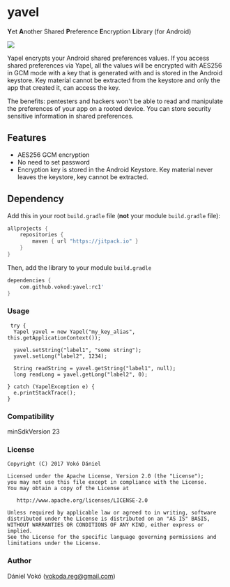 # yavel
**Y**et **A**nother Shared **P**reference **E**ncryption **L**ibrary (for Android)

[![](https://jitpack.io/v/vokod/yavel.svg)](https://jitpack.io/#vokod/yavel)

Yapel encrypts your Android shared preferences values.
If you access shared preferences via Yapel, all the values will be encrypted with AES256 in GCM mode with a key that is generated with and is stored in the Android keystore. Key material cannot be extracted from the keystore and only the app that created it, can access the key.

The benefits: pentesters and hackers won't be able to read and manipulate the preferences of your app on a rooted device. You can store security sensitive information in shared preferences.

## Features
- AES256 GCM encryption
- No need to set password
- Encryption key is stored in the Android Keystore. Key material never leaves the keystore, key cannot be extracted.

## Dependency

Add this in your root `build.gradle` file (**not** your module `build.gradle` file):

```gradle
allprojects {
	repositories {
        maven { url "https://jitpack.io" }
    }
}
```

Then, add the library to your module `build.gradle`
```gradle
dependencies {
    com.github.vokod:yavel:rc1'
}
```

### Usage

```
 try {
  Yapel yavel = new Yapel("my_key_alias", this.getApplicationContext());
            
  yavel.setString("label1", "some string");
  yavel.setLong("label2", 1234);
            
  String readString = yavel.getString("label1", null);
  long readLong = yavel.getLong("label2", 0);
  
} catch (YapelException e) {
  e.printStackTrace();
}
```

### Compatibility

 minSdkVersion 23


### License


```
Copyright (C) 2017 Vokó Dániel

Licensed under the Apache License, Version 2.0 (the "License");
you may not use this file except in compliance with the License.
You may obtain a copy of the License at

   http://www.apache.org/licenses/LICENSE-2.0

Unless required by applicable law or agreed to in writing, software
distributed under the License is distributed on an "AS IS" BASIS,
WITHOUT WARRANTIES OR CONDITIONS OF ANY KIND, either express or implied.
See the License for the specific language governing permissions and
limitations under the License.
```

### Author

Dániel Vokó (vokoda.reg@gmail.com)



